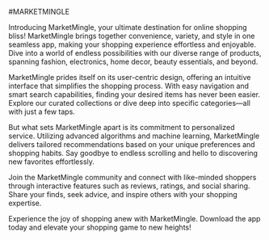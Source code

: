 #MARKETMINGLE

Introducing MarketMingle, your ultimate destination for online shopping bliss! MarketMingle brings together convenience, variety, and style in one seamless app, making your shopping experience effortless and enjoyable. Dive into a world of endless possibilities with our diverse range of products, spanning fashion, electronics, home decor, beauty essentials, and beyond.

MarketMingle prides itself on its user-centric design, offering an intuitive interface that simplifies the shopping process. With easy navigation and smart search capabilities, finding your desired items has never been easier. Explore our curated collections or dive deep into specific categories—all with just a few taps.

But what sets MarketMingle apart is its commitment to personalized service. Utilizing advanced algorithms and machine learning, MarketMingle delivers tailored recommendations based on your unique preferences and shopping habits. Say goodbye to endless scrolling and hello to discovering new favorites effortlessly.

Join the MarketMingle community and connect with like-minded shoppers through interactive features such as reviews, ratings, and social sharing. Share your finds, seek advice, and inspire others with your shopping expertise.

Experience the joy of shopping anew with MarketMingle. Download the app today and elevate your shopping game to new heights!